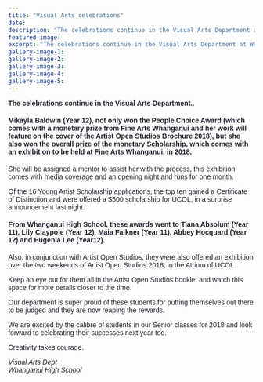 ```yaml
---
title: "Visual Arts celebrations"
date: 
description: "The celebrations continue in the Visual Arts Department at Whanganui High School..."
featured-image: 
excerpt: "The celebrations continue in the Visual Arts Department at Whanganui High School."
gallery-image-1: 
gallery-image-2: 
gallery-image-3: 
gallery-image-4: 
gallery-image-5: 
---
```


<p><strong><span style="color: #1d2129; font-family: Helvetica, Arial, sans-serif;">The celebrations continue in the Visual Arts Department..&nbsp;</span></strong></p>
<h4><span style="color: #1d2129; font-family: Helvetica, Arial, sans-serif;">Mikayla Baldwin (Year 12), not only won the People Choice Award (which comes with a monetary prize from Fine Arts Whanganui and her work will feature on the cover of the Artist Open Studios Brochure 2018), but she also won the overall prize of the monetary Scholarship, which comes with an exhibition to be held at Fine Arts Whanganui, in 2018.&nbsp;</span></h4>
<p><span style="color: #1d2129; font-family: Helvetica, Arial, sans-serif;">She will be assigned a mentor to assist her with the process, this exhib</span><span class="text_exposed_show" style="display: inline; font-family: Helvetica, Arial, sans-serif; color: #1d2129;">ition comes with media coverage and an opening night and runs for one month.&nbsp;<br /></span></p>
<p><span class="text_exposed_show" style="display: inline; font-family: Helvetica, Arial, sans-serif; color: #1d2129;">Of the 16 Young Artist Scholarship applications, the top ten gained a Certificate of Distinction and were offered a $500 scholarship for UCOL, in a surprise announcement last night.&nbsp;<br /></span></p>
<h4><span class="text_exposed_show" style="display: inline; font-family: Helvetica, Arial, sans-serif; color: #1d2129;">From Whanganui High School, these awards went to Tiana Absolum (Year 11), Lily Claypole (Year 12), Maia Falkner (Year 11), Abbey Hocquard (Year 12) and Eugenia Lee (Year12).&nbsp;<br /></span></h4>
<p><span class="text_exposed_show" style="display: inline; font-family: Helvetica, Arial, sans-serif; color: #1d2129;">Also, in conjunction with Artist Open Studios, they were also offered an exhibition over the two weekends of Artist Open Studios 2018, in the Atrium of UCOL.&nbsp;<br /></span></p>
<p><span class="text_exposed_show" style="display: inline; font-family: Helvetica, Arial, sans-serif; color: #1d2129;">Keep an eye out for them all in the Artist Open Studios booklet and watch this space for more details closer to the time.<br /></span></p>
<p><span class="text_exposed_show" style="display: inline; font-family: Helvetica, Arial, sans-serif; color: #1d2129;">Our department is super proud of these students for putting themselves out there to be judged and they are now reaping the rewards. </span></p>
<p><span class="text_exposed_show" style="display: inline; font-family: Helvetica, Arial, sans-serif; color: #1d2129;">We are excited by the calibre of students in our Senior classes for 2018 and look forward to celebrating their successes next year too. </span></p>
<p><span class="text_exposed_show" style="display: inline; font-family: Helvetica, Arial, sans-serif; color: #1d2129;">Creativity takes courage.</span></p>
<p><em><span class="text_exposed_show" style="display: inline; font-family: Helvetica, Arial, sans-serif; color: #1d2129;">Visual Arts Dept<br />Whanganui High School</span></em></p>


